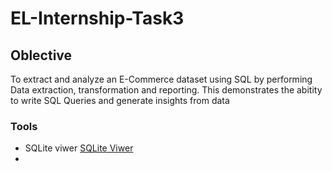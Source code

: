 # EL-Internship-Task3

## Oblective 
To extract and analyze an E-Commerce dataset using SQL by performing Data extraction, transformation and reporting. This demonstrates the abitity to write SQL Queries and generate insights from data 

### Tools 
- SQLite viwer [SQLite Viwer](https://inloop.github.io/sqlite-viewer/#)
- 
